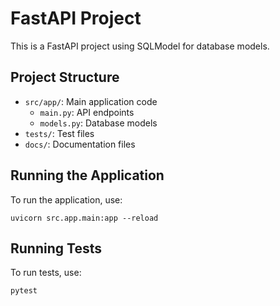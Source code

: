 # FastAPI Project

This is a FastAPI project using SQLModel for database models.

## Project Structure

- `src/app/`: Main application code
  - `main.py`: API endpoints
  - `models.py`: Database models
- `tests/`: Test files
- `docs/`: Documentation files

## Running the Application

To run the application, use:

```
uvicorn src.app.main:app --reload
```

## Running Tests

To run tests, use:

```
pytest
```
